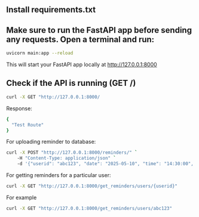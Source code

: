 ## Install requirements.txt


## Make sure to run the FastAPI app before sending any requests. Open a terminal and run:

```bash
uvicorn main:app --reload
```

This will start your FastAPI app locally at http://127.0.0.1:8000

## Check if the API is running (GET /)

```bash
curl -X GET "http://127.0.0.1:8000/
```

Response:
```bash
{
  "Test Route"
}
```

For uploading reminder to database:

```bash
curl -X POST "http://127.0.0.1:8000/reminders/" `
    -H "Content-Type: application/json" `
    -d '{"userid": "abc123", "date": "2025-05-10", "time": "14:30:00", "message": "Doctor appointment", "reminder_type": "email"}'
```

For getting reminders for a particular user:
```bash
curl -X GET "http://127.0.0.1:8000/get_reminders/users/{userid}"
```
For example
```bash
curl -X GET "http://127.0.0.1:8000/get_reminders/users/abc123"